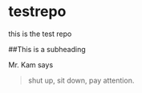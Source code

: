 # testrepo
this is the test repo 

##This is a subheading 

Mr. Kam says
  >shut up,
  >sit down,
  >pay attention.
